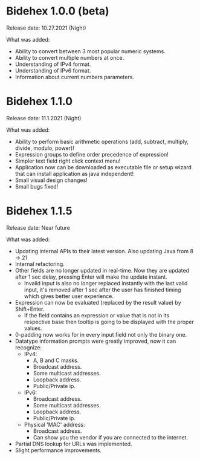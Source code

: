 # Bidehex 1.0.0 (beta)

Release date: 10.27.2021 (Night)

What was added:
* Ability to convert between 3 most popular numeric systems.
* Ability to convert multiple numbers at once.
* Understanding of IPv4 format.
* Understanding of IPv6 format.
* Information about current numbers parameters.
#

# Bidehex 1.1.0

Release date: 11.1.2021 (Night)

What was added:
* Ability to perform basic arithmetic operations (add, subtract, multiply, divide, modulo, power)!
* Expression groups to define order precedence of expression!
* Simpler text field right click context menu!
* Application now can be downloaded as executable file or setup wizard that can install application as java independent!
* Small visual design changes!
* Small bugs fixed!
#

# Bidehex 1.1.5

Release date: Near future

What was added:
* Updating internal APIs to their latest version. Also updating Java from 8 -> 21
* Internal refactoring.
* Other fields are no longer updated in real-time. Now they are updated after 1 sec delay, pressing Enter will make the update instant.
  * Invalid input is also no longer replaced instantly with the last valid input, it's removed after 1 sec after the user has finished timing which gives better user experience.
* Expression can now be evaluated (replaced by the result value) by Shift+Enter.
  * If the field contains an expression or value that is not in its respective base then tooltip is going to be displayed with the proper values.
* 0-padding now works for in every input field not only the binary one.
* Datatype information prompts were greatly improved, now it can recognize:
  * IPv4:
    * A, B and C masks.
    * Broadcast address.
    * Some multicast addresses.
    * Loopback address.
    * Public/Private ip.
  * IPv6:
    * Broadcast address.
    * Some multicast addresses.
    * Loopback address.
    * Public/Private ip.
  * Physical 'MAC' address:
    * Broadcast address.
    * Can show you the vendor if you are connected to the internet.
* Partial DNS lookup for URLs was implemented.
* Slight performance improvements.
#
